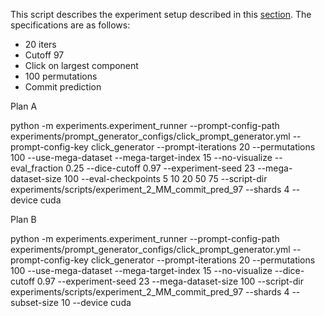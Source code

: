 This script describes the experiment setup described in this [section](https://docs.google.com/document/d/1a4dhsl_HwfEay5tG1ce-zobzbu1J2rUUKZwnQOdPvf0/edit?tab=t.0#heading=h.pwkidcjvadgm). The specifications are as follows:

- 20 iters
- Cutoff 97
- Click on largest component
- 100 permutations
- Commit prediction

Plan A

python -m experiments.experiment_runner --prompt-config-path experiments/prompt_generator_configs/click_prompt_generator.yml --prompt-config-key click_generator --prompt-iterations 20 --permutations 100 --use-mega-dataset --mega-target-index 15 --no-visualize --eval_fraction 0.25 --dice-cutoff 0.97 --experiment-seed 23 --mega-dataset-size 100 --eval-checkpoints 5 10 20 50 75 --script-dir experiments/scripts/experiment_2_MM_commit_pred_97 --shards 4 --device cuda 

Plan B 

python -m experiments.experiment_runner --prompt-config-path experiments/prompt_generator_configs/click_prompt_generator.yml --prompt-config-key click_generator --prompt-iterations 20 --permutations 100 --use-mega-dataset --mega-target-index 15 --no-visualize --dice-cutoff 0.97 --experiment-seed 23 --mega-dataset-size 100 --script-dir experiments/scripts/experiment_2_MM_commit_pred_97 --shards 4 --subset-size 10 --device cuda 


